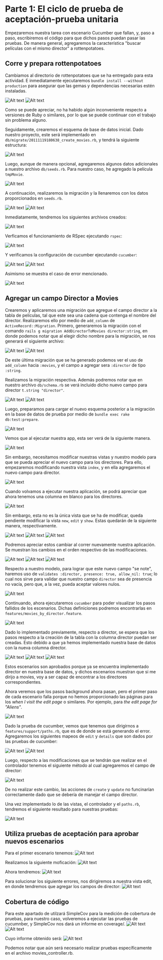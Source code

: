 # Parte 1: El ciclo de prueba de aceptación-prueba unitaria

Empezaremos nuestra tarea con escenario Cucumber que fallan, y, paso a paso, escribiremos el código para que dichos pasos puedan pasar las pruebas. De manera general, agregaremos la característica "buscar películas con el mismo director" a rottenpotatoes. 


## Corre y prepara rottenpotatoes

Cambiamos al directorio de rottenpotatoes que se ha entregado para esta actividad. E inmediatamente ejecutaremos `bundle install --without production` para asegurar que las gemas y dependencias necesarias estén instaladas.

![Alt text](image.png)
![Alt text](image-2.png)

Como se puede apreciar, no ha habido algún inconveniente respecto a versiones de Ruby o similares, por lo que se puede continuar con el trabajo sin problema alguno.


Seguidamente, crearemos el esquema de base de datos inicial. Dado nuestro proyecto, este será implementado en `db/migrate/20111119180638_create_movies.rb`, y tendrá la siguiente estructura:

![Alt text](image-3.png)

Luego, aunque de manera opcional, agregaremos algunos datos adicionales a nuestro archivo `db/seeds.rb`. Para nuestro caso, he agregado la película `tmpMovie`.

![Alt text](image-4.png)


A continuación, realizaremos la migración y la llenaremos con los datos proporcionados en `seeds.rb`.

![Alt text](image-5.png)
![Alt text](image-6.png)


Inmediatamente, tendremos los siguientes archivos creados:

![Alt text](image-7.png)


Verficamos el funcionamiento de RSpec ejecutando `rspec`:

![Alt text](image-8.png)


Y verificamos la configuración de cucumber ejecutando `cucumber`:

![Alt text](image-10.png)
![Alt text](image-11.png)


Asimismo se muestra el caso de error mencionado.

![Alt text](image-12.png)



## Agregar un campo Director a Movies

Crearemos y aplicaremos una migración que agregue el campo director a la tabla de películas, tal que este sea una cadena que contenga el nombre del director. Realizaremos ello por medio de `add_column` de `ActiveRecord::Migration`. Primero, generaremos la migración con el comando `rails g migration AddDirectorToMovies director:string`, en donde podemos notar que al elegir dicho nombre para la migración, se nos generará el siguiente archivo:

![Alt text](image-16.png)
![Alt text](image-17.png)


De este última migración que se ha generado podemos ver el uso de `add_column` hacia `:movies`, y el campo a agregar sera `:director` de tipo `:string`.

Realizamos la migración respectiva. Además podremos notar que en nuestro archivo `db/schema.rb` se verá incluido dicho nuevo campo para director `t.string "director"`.

![Alt text](image-18.png)
![Alt text](image-38.png)


Luego, preparamos para cargar el nuevo esquema posterior a la migración en la base de datos de prueba por medio de `bundle exec rake db:test:prepare`.

![Alt text](image-19.png)


Vemos que al ejecutar nuestra app, esta ser verá de la siguiente manera.

![Alt text](image-20.png)


Sin embargo, necesitamos modificar nuestras vistas y nuestro modelo para que se pueda apreciar el nuevo campo para los directores. Para ello, empezaremos modificando nuestra vista `index`, y en ella agregaremos el nuevo campo para director.

![Alt text](image-23.png)


Cuando volvamos a ejecutar nuestra aplicación, se podrá apreciar que ahora tenemos una columna en blanco para los directores.

![Alt text](image-21.png)


Sin embargo, esta no es la única vista que se ha de modificar, queda pendiente modificar la vista `new`, `edit` y `show`. Estas quedarán de la siguiente manera, respectivamente.

![Alt text](image-39.png)
![Alt text](image-40.png)
![Alt text](image-41.png)


Podremos apreciar estos cambiar al correr nuevamente nuestra aplicación. Se muestran los cambios en el orden respectivo de las modificaciones.

![Alt text](image-42.png)
![Alt text](image-43.png)
![Alt text](image-44.png)


Respecto a nuestro modelo, para lograr que este nuevo campo "se note", haremos uso de `validates :director, presence: true, allow_nil: true`; lo cual nos sirve para validar que nuestro campo `director` sea de presencia no vacía, pero que, a la vez, pueda aceptar valores nulos.

![Alt text](image-49.png)


Continuando, ahora ejecutaremos `cucumber` para poder visualizar los pasos fallidos de los escenarios. Dichas definiciones podremos encontrarlas en `features/movies_by_director.feature`.

![Alt text](image-46.png)


Dado lo implementado previamente, respecto a director, se espera que los pasos respecto a la creación de la tabla con la columna director puedan ser creadas. Esto debido a que ya hemos implementado nuestra base de datos con la nueva columna director.


![Alt text](image-47.png)
![Alt text](image-26.png)
![Alt text](image-25.png)


Estos escenarios son aprobados porque ya se encuentra implementado director en nuestra base de datos, y dichos escenarios muestran que si me dirijo a movies, voy a ser capaz de encontrar a los directores correspondientes.


Ahora veremos que los pasos background ahora pasan, pero el primer paso de cada escenario falla porque no hemos proporcionado las páginas para los *when I visit the edit page* o similares. Por ejemplo, para *the edit page for "Aliens"*.

![Alt text](image-27.png)


Dado la prueba de cucumber, vemos que tenemos que dirigirnos a `features/support/paths.rb`, que es de donde se está generando el error. Agregaremos los siguientes mapeos de `edit` y `details` que son dados por las pruebas de cucumber:

![Alt text](image-48.png)
![Alt text](image-29.png)


Luego, respecto a las modificaciones que se tendrán que realizar en el controlador tenemos el siguiente método al cual agregaremos el campo de director:

![Alt text](image-30.png)


De no realizar este cambio, las acciones de `create` y `update` no funcinarían correctamente dado que se debería de manejar el campo director.

Una vez implementado lo de las vistas, el controlador y el `paths.rb`, tendremos el siguiente resultado para nuestras pruebas:

![Alt text](image-50.png)



## Utiliza pruebas de aceptación para aprobar nuevos escenarios






Para el primer escenario tenemos:
![Alt text](image-31.png)

Realizamos la siguiente moficación:
![Alt text](image-32.png)

Ahora tendremos:
![Alt text](image-33.png)

Para solucionar los siguiente errores, nos dirigiremos a nuestra vista edit, en donde tendremos que agregar los campos de director:
![Alt text](image-34.png)



## Cobertura de código

Para este apartado de utilzará SimpleCov para la medición de cobertura de pruebas, para nuestro caso, volveremos a ejecutar las pruebas de cucumnber, y SimpleCov nos dará un informe en coverage/.
![Alt text](image-35.png)
![Alt text](image-36.png)

Cuyo informe obtenido será:
![Alt text](image-37.png)

Podemos notar que aún será necesario realizar pruebas específicamente en el archivo movies_controller.rb.
